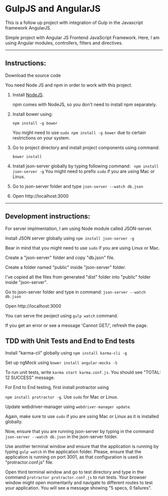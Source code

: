 # GulpJS and AngularJS
This is a follow up project with integration of Gulp in the Javascript framework AngularJS.

Simple project with Angular JS Frontend JavaScript Framework. Here, I am using Angular modules, controllers, filters and directives.

---
## Instructions:


Download the source code

You need Node JS and npm in order to work with this project.
1. Install [NodeJS](https://nodejs.org).

   npm comes with NodeJS, so you don't need to install npm separately.
2. Install bower using:

   ```npm install -g bower```

   You might need to use ```sudo npm install -g bower``` due to certain restrictions on your system.
3. Go to project directory and install project components using command:

   ```bower install```

4. Install json-server globally by typing following command:
   ``` npm install json-server -g``` You might need to prefix ```sudo``` if you are using Mac or Linux.

5. Go to json-server folder and type
   ```json-server --watch db.json```

6. Open http://localhost:3000


---
## Development instructions:

   For server implmentation, I am using Node module called JSON-server.

   Install JSON server globally using ```npm install json-server -g```

   Bear in mind that you might need to use ```sudo``` if you are using Linux or Mac.

   Create a "json-server" folder and copy "db.json" file.

   Create a folder named "public" inside "json-server" folder.

   I've copied all the files from generated "dist" folder into "public" folder inside "json-server".

   Go to json-server folder and type in command:
   ```json-server --watch db.json```

   Open http://localhost:3000

   You can serve the peoject using ```gulp watch``` command.

   If you get an error or see a message 'Cannot GET/', refresh the page.

## TDD with Unit Tests and End to End tests

   Install "karma-cli" globally using ```npm install karma-cli -g```

   Set up ngMock using ```bower install angular-mocks -S```

   To run unit tests, write ```karma start karma.conf.js```. You should see "TOTAL: 12 SUCCESS" message.

   For End to End testing, first install protractor using

   ```npm install protractor -g```. Use ```sudo``` for Mac or Linux.

   Update webdriver-manager using ```webdriver-manager update```.

   Again, make sure to use ```sudo``` if you are using Mac or Linux as it is installed globally.

   Now, ensure that you are running json-server by typing in the command ```json-server --watch db.json``` in the json-server folder.

   Use another terminal window and ensure that the application is running by typing ```gulp watch``` in the application folder. Please, ensure that the application is running on port 3001, as that configuration is used in "protractor.conf.js" file.

   Open third terminal window and go to test directory and type in the command ```protractor protractor.conf.js``` to run tests. Your browser window might open momentarily and navigate to different routes to test your application. You will see a  message showing "5 specs, 0 failures".
